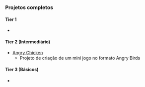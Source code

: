 
### Projetos completos

#### Tier 1

* 

#### Tier 2 (Intermediário)

* [Angry Chicken](https://github.com/GuilhermeAmarilho/Arquivos/tree/master/ProjetosCompletos/angry_chicken)
    - Projeto de criação de um mini jogo no formato Angry Birds  

#### Tier 3 (Básicos)

*